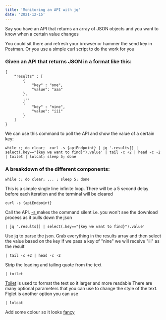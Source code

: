 ```yaml
---
title: 'Monitoring an API with jq'
date: '2021-12-15'
---
```


Say you have an API that returns an array of JSON objects and you want to know when a certain value changes

You could sit there and refresh your browser or hammer the send key in Postman. Or you use a simple curl script to do the work for you

### Given an API that returns JSON in a format like this:
```
{
    "results" : [
        {
            "key" : "one",
            "value": "aaa"
        },
        ...
        {
            "key" : "nine",
            "value": "iii"
        }
    ]
}
```

We can use this command to poll the API and show the value of a certain key:
```
while :; do clear;  curl -s {apiEndpoint} | jq '.results[] | select(.key=="{key we want to find}").value' | tail -c +2 | head -c -2 | toilet | lolcat; sleep 5; done
```

### A breakdown of the different components:
```
while :; do clear; ... ; sleep 5; done
```
This is a simple single line infinite loop. There will be a 5 second delay before each iteration and the terminal will be cleared


```
curl -s {apiEndpoint}
```
Call the API. [-s ](https://curl.se/docs/manpage.html#-s) makes the command silent i.e. you won't see the download process as it pulls down the json


```
| jq '.results[] | select(.key=="{key we want to find}").value' 
```
Use jq to parse the json. Grab everything in the results array and then select the value based on the key
If we pass a key of "nine" we will receive "iii" as the result


```
| tail -c +2 | head -c -2 
```
Strip the leading and tailing quote from the text


```
| toilet
```
[Toilet](https://delightlylinux.wordpress.com/2015/11/13/colored-text-with-toilet/) is used to format the text so it larger and more readable
There are many optional parameters that you can use to change the style of the text. Figlet is another option you can use

```
| lolcat
```
Add some colour so it looks [fancy](https://www.tecmint.com/lolcat-command-to-output-rainbow-of-colors-in-linux-terminal/)